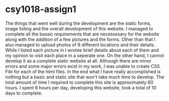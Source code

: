 # csy1018-assign1
The things that went well during the development are the static forms, image listing and  the overall development of this website. I managed to complete all the bassic requirements that are necessesary for the website along with the addition of a few pictures and the forms. Other than that I also managed to upload photos of 9 different locations and their details. While I listed each picture in I wrotee brief details about each of them and my opinion to visit each place in a seperate one.
On the other hand, I cannot develop it as a complete static website at all. Although there are minor errors and some major errors exist in my work, I was unable to create CSS File for each of the html files. In the end what I have really accomplished is nothing but a basic and static site that won't take much time to develop.
The total amount of time I required to complete this site is approximately 60 hours. I spent 6 hours per day, developing this website, took a total of 10 days to complete.
